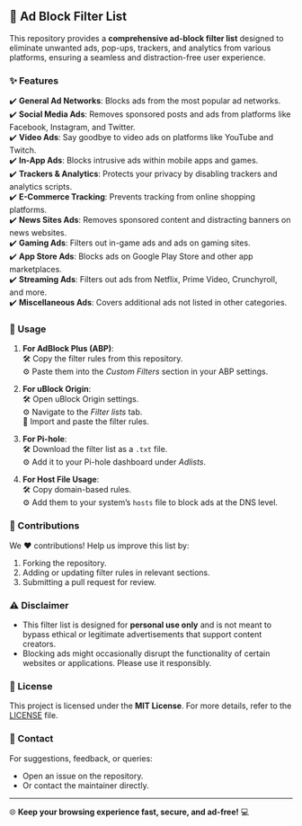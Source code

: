 ## 🚫 Ad Block Filter List  

This repository provides a **comprehensive ad-block filter list** designed to eliminate unwanted ads, pop-ups, trackers, and analytics from various platforms, ensuring a seamless and distraction-free user experience.  

### ✨ Features  
✔️ **General Ad Networks**: Blocks ads from the most popular ad networks.  
✔️ **Social Media Ads**: Removes sponsored posts and ads from platforms like Facebook, Instagram, and Twitter.  
✔️ **Video Ads**: Say goodbye to video ads on platforms like YouTube and Twitch.  
✔️ **In-App Ads**: Blocks intrusive ads within mobile apps and games.  
✔️ **Trackers & Analytics**: Protects your privacy by disabling trackers and analytics scripts.  
✔️ **E-Commerce Tracking**: Prevents tracking from online shopping platforms.  
✔️ **News Sites Ads**: Removes sponsored content and distracting banners on news websites.  
✔️ **Gaming Ads**: Filters out in-game ads and ads on gaming sites.  
✔️ **App Store Ads**: Blocks ads on Google Play Store and other app marketplaces.  
✔️ **Streaming Ads**: Filters out ads from Netflix, Prime Video, Crunchyroll, and more.  
✔️ **Miscellaneous Ads**: Covers additional ads not listed in other categories.  

### 🚀 Usage  

1. **For AdBlock Plus (ABP)**:  
   🛠️ Copy the filter rules from this repository.  
   ⚙️ Paste them into the *Custom Filters* section in your ABP settings.  

2. **For uBlock Origin**:  
   🛠️ Open uBlock Origin settings.  
   ⚙️ Navigate to the *Filter lists* tab.  
   📂 Import and paste the filter rules.  

3. **For Pi-hole**:  
   🛠️ Download the filter list as a `.txt` file.  
   ⚙️ Add it to your Pi-hole dashboard under *Adlists*.  

4. **For Host File Usage**:  
   🛠️ Copy domain-based rules.  
   ⚙️ Add them to your system’s `hosts` file to block ads at the DNS level.  

### 🌟 Contributions  

We ❤️ contributions! Help us improve this list by:  
1. Forking the repository.  
2. Adding or updating filter rules in relevant sections.  
3. Submitting a pull request for review.  

### ⚠️ Disclaimer  

- This filter list is designed for **personal use only** and is not meant to bypass ethical or legitimate advertisements that support content creators.  
- Blocking ads might occasionally disrupt the functionality of certain websites or applications. Please use it responsibly.  

### 📜 License  

This project is licensed under the **MIT License**. For more details, refer to the [LICENSE](LICENSE) file.  

### 📧 Contact  

For suggestions, feedback, or queries:  
- Open an issue on the repository.  
- Or contact the maintainer directly.  

---

🌐 **Keep your browsing experience fast, secure, and ad-free!** 💻
